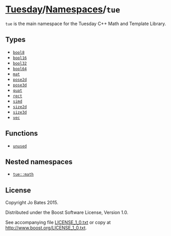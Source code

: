 [Tuesday](../../README.md)/[Namespaces](../namespaces.md)/`tue`
===============================================================
`tue` is the main namespace for the Tuesday C++ Math and Template Library.

Types
-----
- [`bool8`](../headers/bool.md)
- [`bool16`](../headers/bool.md)
- [`bool32`](../headers/bool.md)
- [`bool64`](../headers/bool.md)
- [`mat`](../headers/mat.md)
- [`pose2d`](../headers/pose2d.md)
- [`pose3d`](../headers/pose3d.md)
- [`quat`](../headers/quat.md)
- [`rect`](../headers/rect.md)
- [`simd`](../headers/simd.md)
- [`size2d`](../headers/size2d.md)
- [`size3d`](../headers/size3d.md)
- [`vec`](../headers/vec.md)

Functions
---------
- [`unused`](../headers/unused.md)

Nested namespaces
-----------------
- [`tue::math`](tue/math.md)

License
-------
Copyright Jo Bates 2015.

Distributed under the Boost Software License, Version 1.0.

See accompanying file [LICENSE_1_0.txt](../../LICENSE_1_0.txt) or copy at
http://www.boost.org/LICENSE_1_0.txt.
